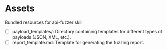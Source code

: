 # Assets

Bundled resources for api-fuzzer skill

- [ ] payload_templates/: Directory containing templates for different types of payloads (JSON, XML, etc.).
- [ ] report_template.md: Template for generating the fuzzing report.
